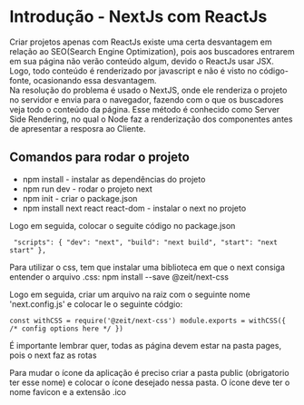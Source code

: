 # Introdução - NextJs com ReactJs

Criar projetos apenas com ReactJs existe uma certa desvantagem em relação ao SEO(Search Engine Optimization), pois aos buscadores entrarem em sua página não verão conteúdo algum, devido o ReactJs usar JSX. Logo, todo conteúdo é renderizado por javascript e não é visto no código-fonte, ocasionando essa desvantagem. <br/>
Na resolução do problema é usado o NextJS, onde ele renderiza o projeto no servidor e envia para o navegador, fazendo com o que os buscadores veja todo o conteúdo da página. Esse método é conhecido como Server Side Rendering, no qual o Node faz a renderização dos componentes antes de apresentar a resposra ao Cliente.

## Comandos para rodar o projeto

<ul>
    <li>npm install - instalar as dependências do projeto</li>
    <li>npm run dev - rodar o projeto next</li>
    <li>npm init - criar o package.json</li>
    <li>npm install next react react-dom - instalar o next no projeto</li>
</ul>

<p>Logo em seguida, colocar o seguite código no package.json</p>

` 
    "scripts": {
        "dev": "next",
        "build": "next build",
        "start": "next start"
    },
`

<p>Para utilizar o css, tem que instalar uma biblioteca em que o next consiga entender o arquivo .css: npm install --save @zeit/next-css</p>
<p>Logo em seguida, criar um arquivo na raiz com o seguinte nome 'next.config.js' e colocar le o seguinte códgio:</p>

`
    const withCSS = require('@zeit/next-css')
    module.exports = withCSS({
    /* config options here */
    })
` 

<p>É importante lembrar quer, todas as página devem estar na pasta pages, pois o next faz as rotas</p>

<p>Para mudar o ícone da aplicação é preciso criar a pasta public (obrigatorio ter esse nome) e colocar o ícone desejado nessa pasta. O ícone deve ter o nome favicon e a extensão .ico</p>
